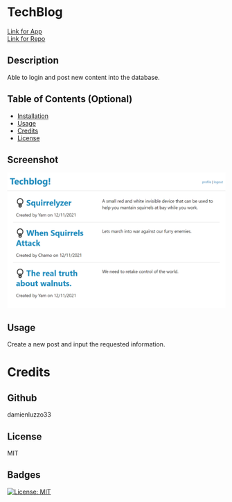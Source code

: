 # TechBlog
[Link for App](https://techblag.herokuapp.com/)  
[Link for Repo](https://github.com/YamCham0/TechBlog)
## Description
Able to login and post new content into the database.

## Table of Contents (Optional)

- [Installation](#installation)
- [Usage](#usage)
- [Credits](#credits)
- [License](#license)

## Screenshot
![Screenshot of the Quiz main page.](./public/images/Techblog.png)

## Usage
Create a new post and input the requested information.

# Credits
## Github

damienluzzo33

## License

 MIT

## Badges

 [![License: MIT](https://img.shields.io/badge/License-MIT-yellow.svg)](https://opensource.org/licenses/MIT)
